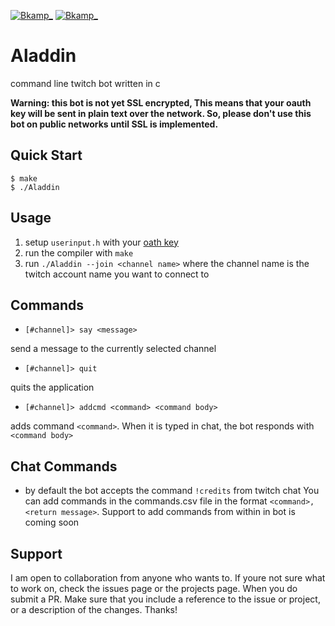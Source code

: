 [![Bkamp_](https://img.shields.io/badge/twitch.tv-bkamp_-purple?logo=twitch&style=for-the-badge)](https://www.twitch.tv/bkamp_)
[![Bkamp_](https://img.shields.io/github/issues-raw/SamBkamp/Aladdin/good%20first%20issue?style=flat-square)](https://github.com/SamBkamp/Aladdin/issues?utf8=%E2%9C%93&q=is%3Aissue+is%3Aopen+label%3A%22good+first+issue%22)

# **Aladdin**

command line twitch bot written in c

**Warning: this bot is not yet SSL encrypted, This means that your oauth key will be sent in plain text over the network. So, please don't use this bot on public networks until SSL is implemented.**

## Quick Start
```
$ make
$ ./Aladdin
```
## Usage
1. setup `userinput.h` with your [oath key](https://twitchapps.com/tmi/)
2. run the compiler with `make`
3. run `./Aladdin --join <channel name>` where the channel name is the twitch account name you want to connect to

## Commands
- `[#channel]> say <message>`

send a message to the currently selected channel
- `[#channel]> quit`

quits the application
- `[#channel]> addcmd <command> <command body>`

adds command `<command>`. When it is typed in chat, the bot responds with `<command body>`

## Chat Commands
- by default the bot accepts the command `!credits` from twitch chat
You can add commands in the commands.csv file in the format `<command>,<return message>`. Support to add commands from within in bot is coming soon 


## Support

I am open to collaboration from anyone who wants to. If youre not sure what to work on, check the issues page or the projects page. When you do submit a PR. Make sure that you include a reference to the issue or project, or a description of the changes. Thanks!
